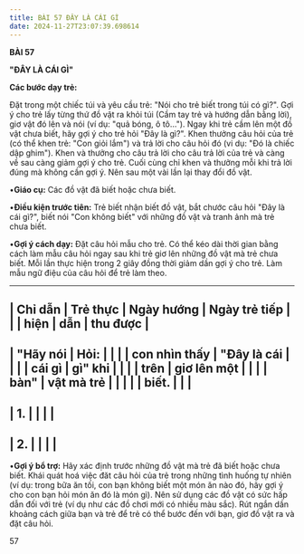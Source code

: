 ```yaml
---
title: BÀI 57 ĐÂY LÀ CÁI GÌ
date: 2024-11-27T23:07:39.698614
---
```

**BÀI 57**

**"ĐÂY LÀ CÁI GÌ"**

**Các bước dạy trẻ:**

Đặt trong một chiếc túi và yêu cầu trẻ: "Nói cho trẻ biết trong túi có
gì?". Gợi ý cho trẻ lấy từng thứ đồ vật ra khỏi túi (Cầm tay trẻ và
hướng dẫn bằng lời), giơ vật đó lên và nói (ví dụ: "quả bóng, ô
tô..."). Ngay khi trẻ cầm lên một đồ vật chưa biết, hãy gợi ý cho trẻ
hỏi "Đây là gì?". Khen thưởng câu hỏi của trẻ (có thể khen trẻ: "Con
giỏi lắm") và trả lời cho câu hỏi đó (vi dụ: "Đó là chiếc dập ghim").
Khen và thưởng cho câu trả lời cho câu trả lời của trẻ và càng về sau
càng giảm gợi ý cho trẻ. Cuối cùng chỉ khen và thưởng mỗi khi trả lời
đúng mà không cần gợi ý. Nên sau một vài lần lại thay đổi đồ vật.

•**Giáo cụ:** Các đồ vật đã biết hoặc chưa biết.

•**Điều kiện trước tiên:** Trẻ biết nhận biết đồ vật, bắt chước câu
hỏi "Đây là cái gì?", biết nói "Con không biết" với những đồ vật và
tranh ảnh mà trẻ chưa biết.

•**Gợi ý cách dạy:** Đặt câu hỏi mẫu cho trẻ. Có thể kéo dài thời gian
bằng cách làm mẫu câu hỏi ngay sau khi trẻ giơ lên những đồ vật mà trẻ
chưa biết. Mỗi lần thực hiện trong 2 giây đồng thời giảm dần gợi ý cho
trẻ. Làm mẫu ngữ điệu của câu hỏi để trẻ làm theo.

-------------------------------------------------------------------------
| **Chỉ dẫn**     | **Trẻ thực      | **Ngày hướng  | **Ngày trẻ tiếp |
|                 | hiện**          | dẫn**         | thu được**      |
-------------------------------------------------------------------------
| "**Hãy nói    | **Hỏi:**      |                 |                 |
| con nhìn thấy | "**Đây là cái |                 |                 |
| cái gì        | gì**" **khi   |                 |                 |
| trên**       | giơ lên một   |                 |                 |
| **bàn**"      | vật mà trẻ    |                 |                 |
|                 | biết.**       |                 |                 |
-------------------------------------------------------------------------
| 1.           |                 |                 |                 |
-------------------------------------------------------------------------
| 2.           |                 |                 |                 |
-------------------------------------------------------------------------

•**Gợi ý bổ trợ:** Hãy xác định trước những đồ vật mà trẻ đã biết hoặc
chưa biết. Khái quát hoá việc đăt câu hỏi của trẻ trong những tình
huống tự nhiên (ví dụ: trong bữa ăn tối, con bạn không biết một món ăn
nào đó, hãy gợi ý cho con bạn hỏi món ăn đó là món gì). Nên sử dụng
các đồ vật có sức hấp dẫn đối với trẻ (ví dụ như các đồ chơi mới có
nhiều màu sắc). Rút ngắn dần khoảng cách giữa bạn và trẻ để trẻ có thể
bước đến với bạn, giơ đồ vật ra và đặt câu hỏi.

57

